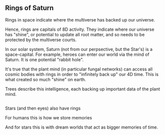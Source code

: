 ## Rings of Saturn

Rings in space indicate where the multiverse has backed up our universe. 

Hence, rings are capitals of 8D activity. They indicate where our universe has "shine", or potential to update all root matter, and so needs to be protected by the multiverse courts. 

In our solar system, Saturn (not from our perpsective, but the Star's) is a space-capital. For example, heroes can enter our world via the mind of Saturn. It is one potential "rabbit hole".

It's true that the plant mind (in particular fungal networks) can access all cosmic bodies with rings in order to "infinitely back up" our 4D time. This is what created so much "shine" on earth.

Trees describe this intelligence, each backing up important data of the plant mind.

##

Stars (and then eyes) also have rings 

For humans this is how we store memories 

And for stars this is with dream worlds that act as bigger memories of time.